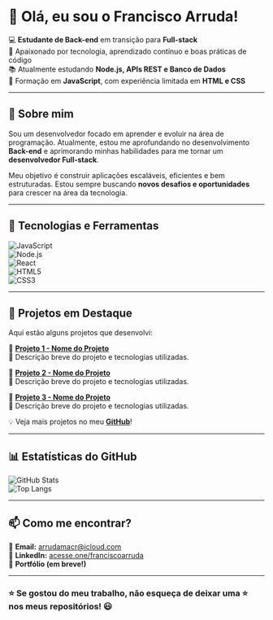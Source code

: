 # 👋 Olá, eu sou o Francisco Arruda!  

💻 **Estudante de Back-end** em transição para **Full-stack**  
🚀 Apaixonado por tecnologia, aprendizado contínuo e boas práticas de código  
📚 Atualmente estudando **Node.js, APIs REST e Banco de Dados**  
🔨 Formação em **JavaScript**, com experiência limitada em **HTML e CSS**  

---

## 🚀 Sobre mim  
Sou um desenvolvedor focado em aprender e evoluir na área de programação. Atualmente, estou me aprofundando no desenvolvimento **Back-end** e aprimorando minhas habilidades para me tornar um **desenvolvedor Full-stack**.  

Meu objetivo é construir aplicações escaláveis, eficientes e bem estruturadas. Estou sempre buscando **novos desafios e oportunidades** para crescer na área da tecnologia.  

---

## 📌 Tecnologias e Ferramentas  

![JavaScript](https://img.shields.io/badge/JavaScript-F7DF1E?style=for-the-badge&logo=javascript&logoColor=black)  
![Node.js](https://img.shields.io/badge/Node.js-339933?style=for-the-badge&logo=nodedotjs&logoColor=white)  
![React](https://img.shields.io/badge/React-20232A?style=for-the-badge&logo=react&logoColor=61DAFB)  
![HTML5](https://img.shields.io/badge/HTML5-E34F26?style=for-the-badge&logo=html5&logoColor=white)  
![CSS3](https://img.shields.io/badge/CSS3-1572B6?style=for-the-badge&logo=css3&logoColor=white)  

---

## 📂 Projetos em Destaque  
Aqui estão alguns projetos que desenvolvi:  

🔹 **[Projeto 1 - Nome do Projeto](https://github.com/FranciscoArrudaMacr/projeto1)**  
📝 Descrição breve do projeto e tecnologias utilizadas.  

🔹 **[Projeto 2 - Nome do Projeto](https://github.com/FranciscoArrudaMacr/projeto2)**  
📝 Descrição breve do projeto e tecnologias utilizadas.  

🔹 **[Projeto 3 - Nome do Projeto](https://github.com/FranciscoArrudaMacr/projeto3)**  
📝 Descrição breve do projeto e tecnologias utilizadas.  

💡 Veja mais projetos no meu **[GitHub](https://github.com/FranciscoArrudaMacr?tab=repositories)**!  

---

## 📊 Estatísticas do GitHub  
![GitHub Stats](https://github-readme-stats.vercel.app/api?username=FranciscoArrudaMacr&show_icons=true&theme=dark)  
![Top Langs](https://github-readme-stats.vercel.app/api/top-langs/?username=FranciscoArrudaMacr&layout=compact&theme=dark)  

---

## 📫 Como me encontrar?  
📩 **Email:** [arrudamacr@icloud.com](mailto:arrudamacr@icloud.com)  
🔗 **LinkedIn:** [acesse.one/franciscoarruda](https://acesse.one/franciscoarruda)  
🚀 **Portfólio (em breve!)**  

---

### ⭐ Se gostou do meu trabalho, não esqueça de deixar uma ⭐ nos meus repositórios! 😃
